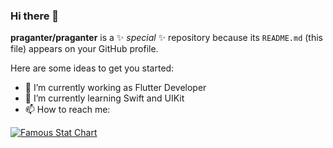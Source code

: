 ### Hi there 👋


**praganter/praganter** is a ✨ _special_ ✨ repository because its `README.md` (this file) appears on your GitHub profile.

Here are some ideas to get you started:

- 🔭 I’m currently working as Flutter Developer
- 🌱 I’m currently learning Swift and UIKit
- 📫 How to reach me: 

[![Famous Stat Chart](https://github-readme-stats.vercel.app/api?username=praganter)](https://github.com/praganter/github-readme-stats)

